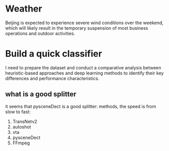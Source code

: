 # Weather
Beijing is expected to experience severe wind conditions over the weekend, which will likely result in the temporary suspension of most business operations and outdoor activities.

# Build a quick classifier
I need to prepare the dataset and conduct a comparative analysis between heuristic-based approaches and deep learning methods to identify their key differences and performance characteristics.


## what is a good splitter
it seems that pysceneDect is a good splitter:
methods, the speed is from slow to fast:
1. TransNetv2
2. autoshot
3. vta
4. pysceneDect
5. FFmpeg







